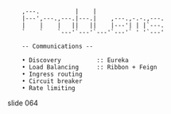         
        ,---.          |    |
        |---',---.,---.|---.|    ,---.,-.-.,---.
        |    |    |   ||   ||    |---'| | |`---.
        `    `    `---'`---'`---'`---'` ' '`---'

        -- Communications --

        • Discovery          :: Eureka
        • Load Balancing     :: Ribbon + Feign
        • Ingress routing
        • Circuit breaker
        • Rate limiting

















































































slide 064
